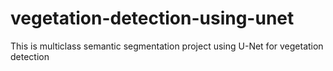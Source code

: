 # vegetation-detection-using-unet
This is multiclass semantic segmentation project using U-Net for vegetation detection

